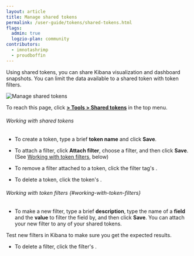 ```yaml
---
layout: article
title: Manage shared tokens
permalink: /user-guide/tokens/shared-tokens.html
flags:
  admin: true
  logzio-plan: community
contributors:
  - imnotashrimp
  - proudboffin
---
```


Using shared tokens, you can share Kibana visualization and dashboard snapshots. You can limit the data available to a shared token with token filters.

![Manage shared tokens]({{site.baseurl}}/images/access-and-authentication/access-and-authentication--shared-tokens.png)

To reach this page, click [**<i class="li li-gear"></i> > Tools > Shared tokens**](https://app.logz.io/#/dashboard/settings/shared-tokens) in the top menu.

###### Working with shared tokens

* To create a token, type a brief **token name** and click **Save**.

* To attach a filter, click **Attach filter**, choose a filter, and then click **Save**. (See [Working with token filters](#working-with-token-filters), below)

* To remove a filter attached to a token, click the filter tag's <i class="li li-x"></i>.

* To delete a token, click the token's <i class="li li-x"></i>.

###### Working with token filters {#working-with-token-filters}

* To make a new filter, type a brief **description**, type the name of a **field** and the **value** to filter the field by, and then click **Save**. You can attach your new filter to any of your shared tokens.

<div class="info-box tip">
  Test new filters in Kibana to make sure you get the expected results.
</div>

* To delete a filter, click the filter's <i class="li li-x"></i>.